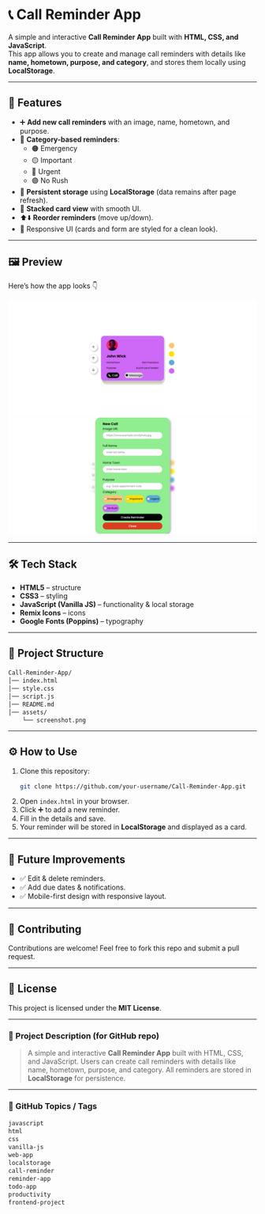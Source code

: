 # 📞 Call Reminder App

A simple and interactive **Call Reminder App** built with **HTML, CSS, and JavaScript**.  
This app allows you to create and manage call reminders with details like **name, hometown, purpose, and category**, and stores them locally using **LocalStorage**.  

---

## 🚀 Features

- ➕ **Add new call reminders** with an image, name, hometown, and purpose.  
- 🎨 **Category-based reminders**:  
  - 🟠 Emergency  
  - 🟡 Important  
  - 🔵 Urgent  
  - 🟣 No Rush  
- 📂 **Persistent storage** using **LocalStorage** (data remains after page refresh).  
- 📑 **Stacked card view** with smooth UI.  
- ⬆️⬇️ **Reorder reminders** (move up/down).  
- 📱 Responsive UI (cards and form are styled for a clean look).  

---

## 🖼️ Preview  

Here’s how the app looks 👇  

![App Screenshot](assets/card.png)
![App Screenshot](assets/form.png)

---

## 🛠️ Tech Stack  

- **HTML5** – structure  
- **CSS3** – styling  
- **JavaScript (Vanilla JS)** – functionality & local storage  
- **Remix Icons** – icons  
- **Google Fonts (Poppins)** – typography  

---

## 📂 Project Structure  

```
Call-Reminder-App/
│── index.html
│── style.css
│── script.js
│── README.md
│── assets/
    └── screenshot.png
```

---

## ⚙️ How to Use  

1. Clone this repository:  
   ```bash
   git clone https://github.com/your-username/Call-Reminder-App.git
   ```
2. Open `index.html` in your browser.  
3. Click ➕ to add a new reminder.  
4. Fill in the details and save.  
5. Your reminder will be stored in **LocalStorage** and displayed as a card.  

---

## 📌 Future Improvements  

- ✅ Edit & delete reminders.  
- ✅ Add due dates & notifications.  
- ✅ Mobile-first design with responsive layout.  

---

## 🙌 Contributing  

Contributions are welcome! Feel free to fork this repo and submit a pull request.  

---

## 📜 License  

This project is licensed under the **MIT License**.  

---

### 🔹 Project Description (for GitHub repo)  
> A simple and interactive **Call Reminder App** built with HTML, CSS, and JavaScript. Users can create call reminders with details like name, hometown, purpose, and category. All reminders are stored in **LocalStorage** for persistence.  

---

### 🔹 GitHub Topics / Tags  
```
javascript
html
css
vanilla-js
web-app
localstorage
call-reminder
reminder-app
todo-app
productivity
frontend-project
```

